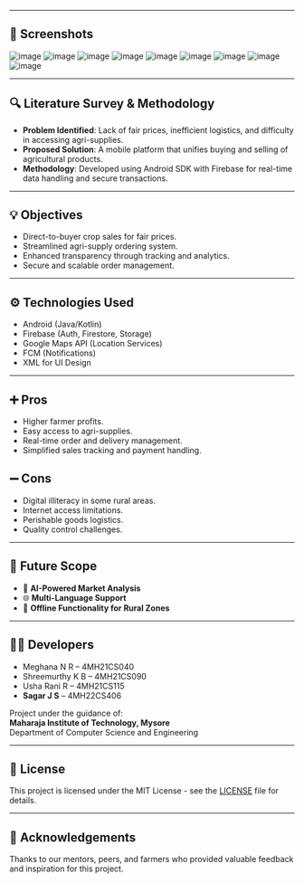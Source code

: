 
---

## 📱 Screenshots

![image](https://github.com/user-attachments/assets/11efc1df-a16b-4bce-ae91-26cb0958a389)
![image](https://github.com/user-attachments/assets/ac09714b-2093-4238-879e-4bec686c1f94)
![image](https://github.com/user-attachments/assets/e9d2da75-c87f-47e2-bf24-f9e157863411)
![image](https://github.com/user-attachments/assets/d4940174-3aa9-47d8-994d-bf6bc1b20f81)
![image](https://github.com/user-attachments/assets/eddf2d4b-0250-44bb-bec9-6f93cb32bdf5)
![image](https://github.com/user-attachments/assets/9bbe4533-3aab-4c98-aa8d-43d2bc7836c5)
![image](https://github.com/user-attachments/assets/4883776f-733b-43eb-8c12-b97ddb77e725)
![image](https://github.com/user-attachments/assets/0ce3d7fd-68e8-48f0-87ef-a8ee34c34a41)
![image](https://github.com/user-attachments/assets/3a7a1f06-35a6-4b17-952c-423839d31ccb)

---

## 🔍 Literature Survey & Methodology

- **Problem Identified**: Lack of fair prices, inefficient logistics, and difficulty in accessing agri-supplies.
- **Proposed Solution**: A mobile platform that unifies buying and selling of agricultural products.
- **Methodology**: Developed using Android SDK with Firebase for real-time data handling and secure transactions.

---

## 💡 Objectives

- Direct-to-buyer crop sales for fair prices.
- Streamlined agri-supply ordering system.
- Enhanced transparency through tracking and analytics.
- Secure and scalable order management.

---

## ⚙️ Technologies Used

- Android (Java/Kotlin)
- Firebase (Auth, Firestore, Storage)
- Google Maps API (Location Services)
- FCM (Notifications)
- XML for UI Design

---

## ➕ Pros

- Higher farmer profits.
- Easy access to agri-supplies.
- Real-time order and delivery management.
- Simplified sales tracking and payment handling.

## ➖ Cons

- Digital illiteracy in some rural areas.
- Internet access limitations.
- Perishable goods logistics.
- Quality control challenges.

---

## 🔮 Future Scope

- 🤖 **AI-Powered Market Analysis**
- 🌐 **Multi-Language Support**
- 📴 **Offline Functionality for Rural Zones**

---

## 👨‍💻 Developers

- Meghana N R – 4MH21CS040  
- Shreemurthy K B – 4MH21CS090  
- Usha Rani R – 4MH21CS115  
- **Sagar J S** – 4MH22CS406  

Project under the guidance of:  
**Maharaja Institute of Technology, Mysore**  
Department of Computer Science and Engineering

---

## 📃 License

This project is licensed under the MIT License - see the [LICENSE](LICENSE) file for details.

---

## 🙏 Acknowledgements

Thanks to our mentors, peers, and farmers who provided valuable feedback and inspiration for this project.
